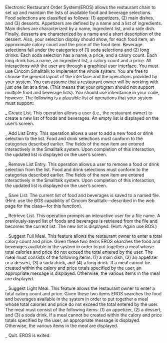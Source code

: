 Electronic Restaurant Order System(EROS) allows the restaurant chain to set up and maintain the lists of available food and beverage selections. Food selections are classified as follows: (1) appetizers, (2) main dishes, and (3) desserts. Appetizers are defined by a name and a list of ingredients. Main dishes are characterized by a name, ingredient list, and a side dish. Finally, desserts are characterized by a name and a short description of the dessert. Also, your selection display should show, for each food item, an approximate calory count and the price of the food item. Beverage selections fall under the categories of (1) soda selections and (2) long drinks. Each soda selection has a name, a price, and a calory count. Each long drink has a name, an ingredient list, a calory count and a price.
All interactions with the user are through a graphical user interface. You must use Cincom Smalltalk to implement the whole system. You are free to choose the general layout of the interface and the operations provided by your system. You can assume that a restaurant owner will be working with just one list at a time. (This means that your program should not support multiple food and beverage lists). You should use inheritance in your code, however. The following is a plausible list of operations that your system must support:

_ Create List. This operation allows a user (i.e., the restaurant owner) to create a new list of foods and beverages. An empty list is displayed on the user’s screen.

_ Add List Entry. This operation allows a user to add a new food or drink selection to the list. Food and drink selections must conform to the categories described earlier. The fields of the new item are entered interactively in the Smalltalk system. Upon completion of this interaction, the updated list is displayed on the user’s screen.

_ Remove List Entry. This operation allows a user to remove a food or drink selection from the list. Food and drink selections must conform to the categories described earlier. The fields of the new item are entered interactively in the Smalltalk system. Upon completion of this interaction, the updated list is displayed on the user’s screen.

_ Save List. The current list of food and beverages is saved to a named file. (Hint: use the BOS capability of Cincom Smalltalk—described in the web page for the class—for this function).

_ Retrieve List. This operation prompts an interactive user for a file name. A previously-saved list of foods and beverages is retrieved from the file and becomes the current list. The new list is displayed. (Hint: Again use BOS.)

_ Suggest Full Meal. This feature allows the restaurant owner to enter a total calory count and price. Given these two items EROS searches the food and beverages available in the system in order to put together a meal whose total calories and price do not exceed the total entered by the user. The meal must consists of the following items: (1) a main dish, (2) an appetizer or a dessert, (3) a soda drink, and (4) a long drink. If a meal cannot be created within the calory and price totals specified by the user, an appropriate message is displayed. Otherwise, the various items in the meal are displayed.

_ Suggest Light Meal. This feature allows the restaurant owner to enter a total calory count and price. Given these two items EROS searches the food and beverages available in the system in order to put together a meal whose total calories and price do not exceed the total entered by the user. The meal must consist of the following items: (1) an appetizer, (2) a dessert, and (3) a soda drink. If a meal cannot be created within the calory and price totals specified by the user, an appropriate message is displayed. Otherwise, the various items in the meal are displayed.

_ Quit. EROS is exited.
